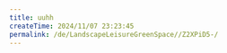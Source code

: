 ```yaml
---
title: uuhh
createTime: 2024/11/07 23:23:45
permalink: /de/LandscapeLeisureGreenSpace//Z2XPiD5-/
---
```

